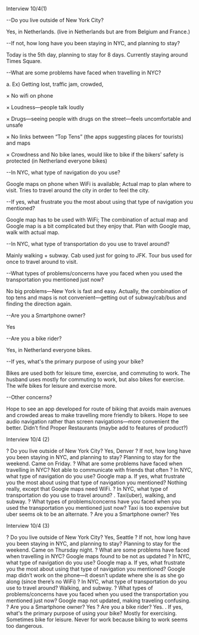 Interview 10/4(1)

--Do you live outside of New York City? 

Yes, in Netherlands. (live in Netherlands but are from Belgium and France.)

--If not, how long have you been staying in NYC, and planning to stay?

Today is the 5th day, planning to stay for 8 days.
Currently staying around Times Square.

--What are some problems have faced when travelling in NYC?

a.	Ex) Getting lost, traffic jam, crowded, 

×  No wifi on phone

×  Loudness—people talk loudly

×  Drugs—seeing people with drugs on the street—feels uncomfortable and unsafe

×  No links between “Top Tens” (the apps suggesting places for tourists) and maps

×  Crowdness and No bike lanes, would like to bike if the bikers’ safety is protected (in Netherland everyone bikes)

--In NYC, what type of navigation do you use?

Google maps on phone when WiFi is available;
Actual map to plan where to visit.
Tries to travel around the city in order to feel the city.

--If yes, what frustrate you the most about using that type of navigation you mentioned?

Google map has to be used with WiFi;
The combination of actual map and Google map is a bit complicated but they enjoy that.
Plan with Google map, walk with actual map.

--In NYC, what type of transportation do you use to travel around?

Mainly walking + subway. Cab used just for going to JFK. Tour bus used for once to travel around to visit.

--What types of problems/concerns have you faced when you used the transportation you mentioned just now? 

No big problems—New York is fast and easy.
Actually, the combination of top tens and maps is not convenient—getting out of subway/cab/bus and finding the direction again.

--Are you a Smartphone owner?

Yes

--Are you a bike rider?

Yes, in Netherland everyone bikes.

--If yes, what's the primary purpose of using your bike?

Bikes are used both for leisure time, exercise, and commuting to work. The husband uses mostly for commuting to work, but also bikes for exercise. The wife bikes for leisure and exercise more.

--Other concerns?

Hope to see an app developed for route of biking that avoids main avenues and crowded areas to make travelling more friendly to bikers.
Hope to see audio navigation rather than screen navigations—more convenient the better.
Didn’t find Proper Restaurants (maybe add to features of product?)






Interview 10/4 (2)

?	Do you live outside of New York City? 
Yes, Denver
?	If not, how long have you been staying in NYC, and planning to stay?
Planning to stay for the weekend. Came on Friday.
?	What are some problems have faced when travelling in NYC?
Not able to communicate with friends that often
?	In NYC, what type of navigation do you use?
Google map
a.	If yes, what frustrate you the most about using that type of navigation you mentioned?
Nothing really, except that Google maps need WiFi.
?	In NYC, what type of transportation do you use to travel around?
 .	Taxi(uber), walking, and subway.
?	What types of problems/concerns have you faced when you used the transportation you mentioned just now? 
Taxi is too expensive but uber seems ok to be an alternate.
?	Are you a Smartphone owner?
Yes



Interview 10/4 (3)

?	Do you live outside of New York City? 
Yes, Seattle
?	If not, how long have you been staying in NYC, and planning to stay?
Planning to stay for the weekend. Came on Thursday night.
?	What are some problems have faced when travelling in NYC?
Google maps found to be not as updated
?	In NYC, what type of navigation do you use?
Google map
a.	If yes, what frustrate you the most about using that type of navigation you mentioned?
Google map didn’t work on the phone—it doesn’t update where she is as she go along (since there’s no WiFi)
?	In NYC, what type of transportation do you use to travel around?
Walking, and subway.
?	What types of problems/concerns have you faced when you used the transportation you mentioned just now? 
Google map not updated, making traveling confusing.
?	Are you a Smartphone owner?
Yes
?	Are you a bike rider?
Yes.
 .	If yes, what's the primary purpose of using your bike?
Mostly for exercising. Sometimes bike for leisure. Never for work because biking to work seems too dangerous.




